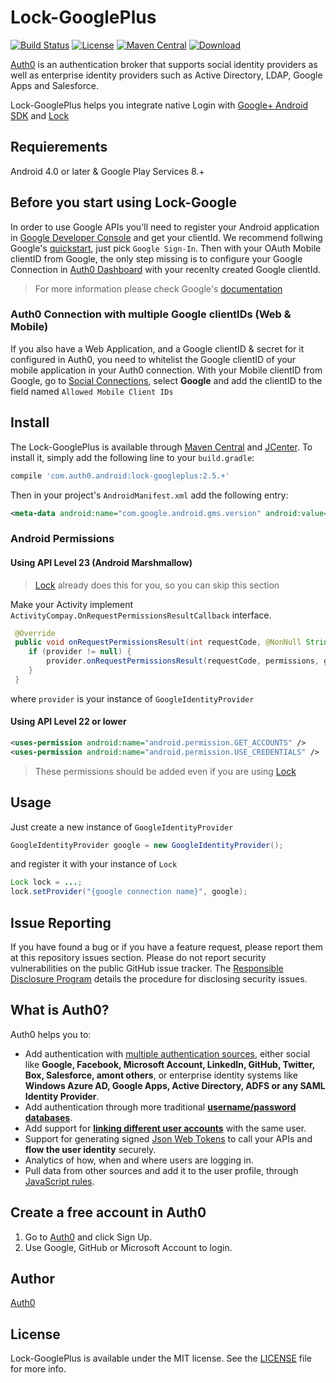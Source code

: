 # Lock-GooglePlus

[![Build Status](https://travis-ci.org/auth0/Lock-GooglePlus.Android.svg?branch=master)](https://travis-ci.org/auth0/Lock-GooglePlus.Android)
[![License](http://img.shields.io/:license-mit-blue.svg?style=flat)](http://doge.mit-license.org)
[![Maven Central](https://img.shields.io/maven-central/v/com.auth0.android/lock-googleplus.svg)](http://search.maven.org/#browse%7C-2009911249)
[ ![Download](https://api.bintray.com/packages/auth0/lock-android/lock-googleplus/images/download.svg) ](https://bintray.com/auth0/lock-android/lock-googleplus/_latestVersion)

[Auth0](https://auth0.com) is an authentication broker that supports social identity providers as well as enterprise identity providers such as Active Directory, LDAP, Google Apps and Salesforce.

Lock-GooglePlus helps you integrate native Login with [Google+ Android SDK](https://developers.google.com/+/mobile/android/) and [Lock](https://auth0.com/lock)

## Requierements

Android 4.0 or later & Google Play Services 8.+

## Before you start using Lock-Google

In order to use Google APIs you'll need to register your Android application in [Google Developer Console](https://console.developers.google.com/project) and get your clientId.
We recommend follwing Google's [quickstart](https://developers.google.com/mobile/add?platform=android), just pick `Google Sign-In`. Then with your OAuth Mobile clientID from Google, the only step missing is to configure your Google Connection in [Auth0 Dashboard](https://manage.auth0.com/#/connections/social) with your recenlty created Google clientId.


> For more information please check Google's [documentation](https://developers.google.com/identity/sign-in/android/)

### Auth0 Connection with multiple Google clientIDs (Web & Mobile)

If you also have a Web Application, and a Google clientID & secret for it configured in Auth0, you need to whitelist the Google clientID of your mobile application in your Auth0 connection. With your Mobile clientID from Google, go to [Social Connections](https://manage.auth0.com/#/connections/social), select **Google** and add the clientID to the field named `Allowed Mobile Client IDs`

## Install

The Lock-GooglePlus is available through [Maven Central](http://search.maven.org) and [JCenter](https://bintray.com/bintray/jcenter). To install it, simply add the following line to your `build.gradle`:

```gradle
compile 'com.auth0.android:lock-googleplus:2.5.+'
```

Then in your project's `AndroidManifest.xml` add the following entry:

```xml
<meta-data android:name="com.google.android.gms.version" android:value="@integer/google_play_services_version" />
```

### Android Permissions

#### Using API Level 23 (Android Marshmallow)

> [Lock](https://github.com/auth0/Lock.Android) already does this for you, so you can skip this section

Make your Activity implement `ActivityCompay.OnRequestPermissionsResultCallback` interface.

```java
 @Override
 public void onRequestPermissionsResult(int requestCode, @NonNull String[] permissions, @NonNull int[] grantResults) {
    if (provider != null) {
        provider.onRequestPermissionsResult(requestCode, permissions, grantResults);
    }
 }
```

where `provider` is your instance of `GoogleIdentityProvider`

#### Using API Level 22 or lower

```xml
<uses-permission android:name="android.permission.GET_ACCOUNTS" />
<uses-permission android:name="android.permission.USE_CREDENTIALS" />
```

> These permissions should be added even if you are using [Lock](https://github.com/auth0/Lock.Android)

## Usage

Just create a new instance of `GoogleIdentityProvider`

```java
GoogleIdentityProvider google = new GoogleIdentityProvider();
```

and register it with your instance of `Lock`

```java
Lock lock = ...;
lock.setProvider("{google connection name}", google);
```

## Issue Reporting

If you have found a bug or if you have a feature request, please report them at this repository issues section. Please do not report security vulnerabilities on the public GitHub issue tracker. The [Responsible Disclosure Program](https://auth0.com/whitehat) details the procedure for disclosing security issues.

## What is Auth0?

Auth0 helps you to:

* Add authentication with [multiple authentication sources](https://docs.auth0.com/identityproviders), either social like **Google, Facebook, Microsoft Account, LinkedIn, GitHub, Twitter, Box, Salesforce, amont others**, or enterprise identity systems like **Windows Azure AD, Google Apps, Active Directory, ADFS or any SAML Identity Provider**.
* Add authentication through more traditional **[username/password databases](https://docs.auth0.com/mysql-connection-tutorial)**.
* Add support for **[linking different user accounts](https://docs.auth0.com/link-accounts)** with the same user.
* Support for generating signed [Json Web Tokens](https://docs.auth0.com/jwt) to call your APIs and **flow the user identity** securely.
* Analytics of how, when and where users are logging in.
* Pull data from other sources and add it to the user profile, through [JavaScript rules](https://docs.auth0.com/rules).

## Create a free account in Auth0

1. Go to [Auth0](https://auth0.com) and click Sign Up.
2. Use Google, GitHub or Microsoft Account to login.

## Author

[Auth0](auth0.com)

## License

Lock-GooglePlus is available under the MIT license. See the [LICENSE](LICENSE) file for more info.
